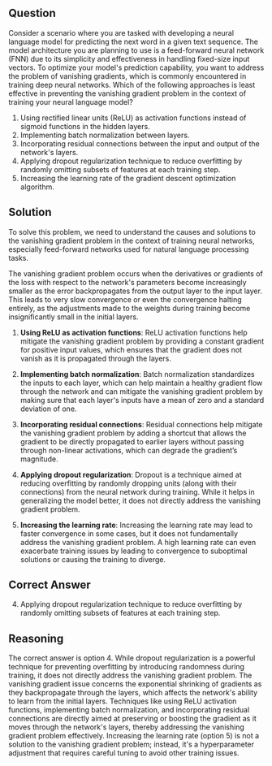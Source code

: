 ## Question
Consider a scenario where you are tasked with developing a neural language model for predicting the next word in a given text sequence. The model architecture you are planning to use is a feed-forward neural network (FNN) due to its simplicity and effectiveness in handling fixed-size input vectors. To optimize your model's prediction capability, you want to address the problem of vanishing gradients, which is commonly encountered in training deep neural networks. Which of the following approaches is least effective in preventing the vanishing gradient problem in the context of training your neural language model?

1. Using rectified linear units (ReLU) as activation functions instead of sigmoid functions in the hidden layers.
2. Implementing batch normalization between layers.
3. Incorporating residual connections between the input and output of the network's layers.
4. Applying dropout regularization technique to reduce overfitting by randomly omitting subsets of features at each training step.
5. Increasing the learning rate of the gradient descent optimization algorithm.

## Solution

To solve this problem, we need to understand the causes and solutions to the vanishing gradient problem in the context of training neural networks, especially feed-forward networks used for natural language processing tasks.

The vanishing gradient problem occurs when the derivatives or gradients of the loss with respect to the network's parameters become increasingly smaller as the error backpropagates from the output layer to the input layer. This leads to very slow convergence or even the convergence halting entirely, as the adjustments made to the weights during training become insignificantly small in the initial layers.

1. **Using ReLU as activation functions**: ReLU activation functions help mitigate the vanishing gradient problem by providing a constant gradient for positive input values, which ensures that the gradient does not vanish as it is propagated through the layers.

2. **Implementing batch normalization**: Batch normalization standardizes the inputs to each layer, which can help maintain a healthy gradient flow through the network and can mitigate the vanishing gradient problem by making sure that each layer's inputs have a mean of zero and a standard deviation of one.

3. **Incorporating residual connections**: Residual connections help mitigate the vanishing gradient problem by adding a shortcut that allows the gradient to be directly propagated to earlier layers without passing through non-linear activations, which can degrade the gradient’s magnitude.

4. **Applying dropout regularization**: Dropout is a technique aimed at reducing overfitting by randomly dropping units (along with their connections) from the neural network during training. While it helps in generalizing the model better, it does not directly address the vanishing gradient problem.

5. **Increasing the learning rate**: Increasing the learning rate may lead to faster convergence in some cases, but it does not fundamentally address the vanishing gradient problem. A high learning rate can even exacerbate training issues by leading to convergence to suboptimal solutions or causing the training to diverge.

## Correct Answer

4. Applying dropout regularization technique to reduce overfitting by randomly omitting subsets of features at each training step.

## Reasoning

The correct answer is option 4. While dropout regularization is a powerful technique for preventing overfitting by introducing randomness during training, it does not directly address the vanishing gradient problem. The vanishing gradient issue concerns the exponential shrinking of gradients as they backpropagate through the layers, which affects the network's ability to learn from the initial layers. Techniques like using ReLU activation functions, implementing batch normalization, and incorporating residual connections are directly aimed at preserving or boosting the gradient as it moves through the network's layers, thereby addressing the vanishing gradient problem effectively. Increasing the learning rate (option 5) is not a solution to the vanishing gradient problem; instead, it's a hyperparameter adjustment that requires careful tuning to avoid other training issues.